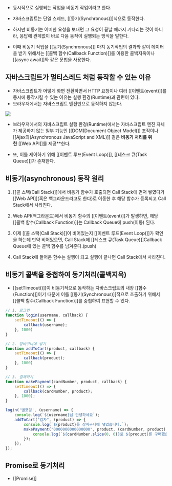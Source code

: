 - 동시적으로 실행되는 작업을 비동기 작업이라고 한다.
- 자바스크립트는 단일 스레드, [[동기(Synchronous)]]식으로 동작한다.
- 하지만 비동기는 어떠한 요청을 보내면 그 요청이 끝날 때까지 기다리는 것이 아니라, 응답에 관계없이 바로 다음 동작이 실행되는 방식을 말한다.

- 이때 비동기 작업을 [[동기(Synchronous)]] 마치 동기작업의 결과와 같이 데이터을 받기 위해서는 [[콜백 함수(Callback Function)]]를 이용한 콜백지옥이나 [[async await]]와 같은 문법을 사용한다.

## 자바스크립트가 멀티스레드 처럼 동작할 수 있는 이유

- 자바스크립트가 어떻게 화면 전환하면서 HTTP 요청이나 여러 [[이벤트(event)]]를 동시에 동작시킬 수 있는 이유는 실행 환경(Runtime)과 관련이 있다.
- 브라우저에서는 자바스크립트 엔진만으로 동작하지 않는다.

![](https://blog.kakaocdn.net/dn/bMlLfs/btqFQ9i1iD3/ZQE2tqi7lx7LUhTwK1tDtK/img.png)

- 브라우저에서의 자바스크립트 실행 환경(Runtime)에서는 자바스크립트 엔진 자체가 제공하지 않는 일부 기능인 [[DOM(Document Object Model)]] 조작이나 [[Ajax의(Asynchronous JavaScript and XML)]] 같은 **비동기 처리를 위한** [[Web API]]를 제공**한다.

- 또, 이를 제어하기 위해 [[이벤트 루프(Event Loop)]], [[테스크 큐(Task Queue)]]가 존재한다.

## 비동기(asynchronous) 동작 원리

1. [[콜 스택(Call Stack)]]에서 비동기 함수가 호출되면 Call Stack에 먼저 쌓였다가 [[Web API]](혹은 백그라운드라고도 한다)로 이동한 후 해당 함수가 등록되고 Call Stack에서 사라진다.
    
2. Web API(백그라운드)에서 비동기 함수의 [[이벤트(event)]]가 발생하면, 해당 [[콜백 함수(Callback Function)]]는 Callback Queue에 push(이동) 된다.
    
3. 이제 [[콜 스택(Call Stack)]]이 비어있는지 [[이벤트 루프(Event Loop)]]가 확인을 하는데 만약 비어있으면, Call Stack에 [[테스크 큐(Task Queue)]]Callback Queue에 있는 콜백 함수를 넘겨준다.(push)
    
4. Call Stack에 들어온 함수는 실행이 되고 실행이 끝나면 Call Stack에서 사라진다.


## 비동기 콜백을 중첩하여 동기처리(콜백지옥)

- [[setTimeout()]]이 비동기적으로 동작하는 자바스크립트의 내장 [[함수(Function)]]이기 때문에 이를 [[동기(Synchronous)]]적으로 호출하기 위해서 [[콜백 함수(Callback Function)]]를 중첩하여 표현할 수 있다.

```js
// 1. 로그인
function login(username, callback) {
	setTimeout(() => {
		callback(username);
	}, 1000)
}

// 2. 장바구니에 넣기
function addToCart(product, callback) {
	setTimeout(() => {
		callback(product);
	}, 1000)
}

// 3. 결제하기
function makePayment(cardNumber, product, callback) {
	setTimeout(() => {
		callback(cardNumber, product);
	}, 1000);
}

login('별코딩', (username) => {
	console.log(`${username}님 안녕하세요`);
	addToCart("감자", (product) => {
		console.log(`${product}를 장바구니에 넣었습니다.`);
		makePayment("0000000000000000", product, (cardNumber, product) => {
			console.log(`${cardNumber.slice(0, 6)}로 ${product}를 구매했습니다.`);
		});
	});
});
```

## Promise로 동기처리

- [[Promise]]